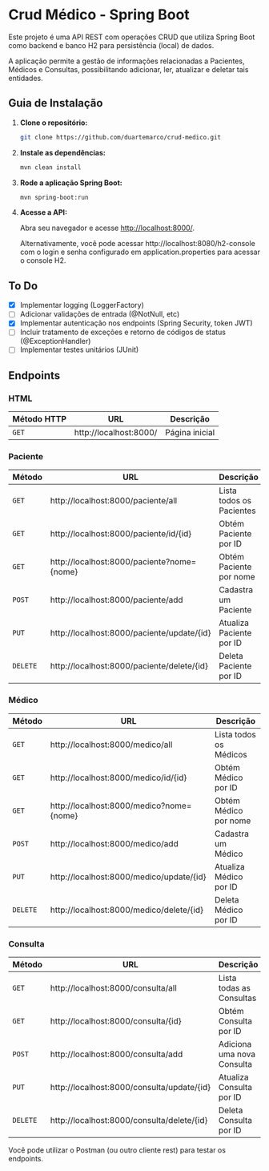 # Crud Médico - Spring Boot

Este projeto é uma API REST com operações CRUD que utiliza Spring Boot como backend e banco H2 para persistência (local)
de dados.

A aplicação permite a gestão de informações relacionadas a Pacientes, Médicos e Consultas, 
possibilitando adicionar, ler, atualizar e deletar tais entidades.


## Guia de Instalação

1. **Clone o repositório:**

   ```bash
   git clone https://github.com/duartemarco/crud-medico.git
    ```

2. **Instale as dependências:**

    ```bash
    mvn clean install
    ```

3. **Rode a aplicação Spring Boot:**

    ```bash
    mvn spring-boot:run
    ```

4. **Acesse a API:**

    Abra seu navegador e acesse [http://localhost:8000/](http://localhost:8000/).

    Alternativamente, você pode acessar http://localhost:8080/h2-console com o login e senha configurado em application.properties para acessar o console H2.
## To Do

- [x] Implementar logging (LoggerFactory)
- [ ] Adicionar validações de entrada (@NotNull, etc)
- [x] Implementar autenticação nos endpoints (Spring Security, token JWT)
- [ ] Incluir tratamento de exceções e retorno de códigos de status (@ExceptionHandler)
- [ ] Implementar testes unitários (JUnit)

## Endpoints

### HTML

| Método HTTP | URL                    | Descrição      |
|-------------|------------------------|----------------|
| `GET`       | http://localhost:8000/ | Página inicial |

### Paciente

| Método   | URL                                        | Descrição                |
|----------|--------------------------------------------|--------------------------|
| `GET`    | http://localhost:8000/paciente/all         | Lista todos os Pacientes |
| `GET`    | http://localhost:8000/paciente/id/{id}     | Obtém Paciente por ID    |
| `GET`    | http://localhost:8000/paciente?nome={nome} | Obtém Paciente por nome  |
| `POST`   | http://localhost:8000/paciente/add         | Cadastra um Paciente     |
| `PUT`    | http://localhost:8000/paciente/update/{id} | Atualiza Paciente por ID |
| `DELETE` | http://localhost:8000/paciente/delete/{id} | Deleta Paciente por ID   |

### Médico

| Método   | URL                                      | Descrição              |
|----------|------------------------------------------|------------------------|
| `GET`    | http://localhost:8000/medico/all         | Lista todos os Médicos |
| `GET`    | http://localhost:8000/medico/id/{id}     | Obtém Médico por ID    |
| `GET`    | http://localhost:8000/medico?nome={nome} | Obtém Médico por nome  |
| `POST`   | http://localhost:8000/medico/add         | Cadastra um Médico     |
| `PUT`    | http://localhost:8000/medico/update/{id} | Atualiza Médico por ID |
| `DELETE` | http://localhost:8000/medico/delete/{id} | Deleta Médico por ID   |

### Consulta

| Método   | URL                                           | Descrição                  |
|----------|-----------------------------------------------|----------------------------|
| `GET`    | http://localhost:8000/consulta/all            | Lista todas as Consultas   |
| `GET`    | http://localhost:8000/consulta/{id}           | Obtém Consulta por ID      |
| `POST`   | http://localhost:8000/consulta/add            | Adiciona uma nova Consulta |
| `PUT`    | http://localhost:8000/consulta/update/{id}    | Atualiza Consulta por ID   |
| `DELETE` | http://localhost:8000/consulta/delete/{id}    | Deleta Consulta por ID     |

Você pode utilizar o Postman (ou outro cliente rest) para testar os endpoints.